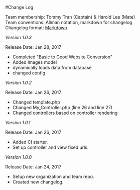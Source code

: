 #Change Log

Team membership: Tommy Tran (Captain) & Harold Lee (Mate)  
Team conventions: Allman notation, markdown for changelog  
Changelog format: [Markdown](https://github.com/adam-p/markdown-here/wiki/Markdown-Cheatsheet) 

*Version 1.0.3*

Release Date: Jan 28, 2017
- Completed "Basic to Good Website Conversion"
- Added Images model 
- dynamically loads data from database
- changed config

*Version 1.0.2*

Release Date: Jan 26, 2017
- Changed template.php
- Changed My_Controller.php (line 26 and line 27)
- Changed controllers based on controller rendering

*Version 1.0.1*

Release Date: Jan 26, 2017
- Added CI starter.
- Set up controller and view fixed urls.


*Version 1.0.0*

Release Date: Jan 24, 2017
- Setup new organization and team repo.
- Created new changelog.
